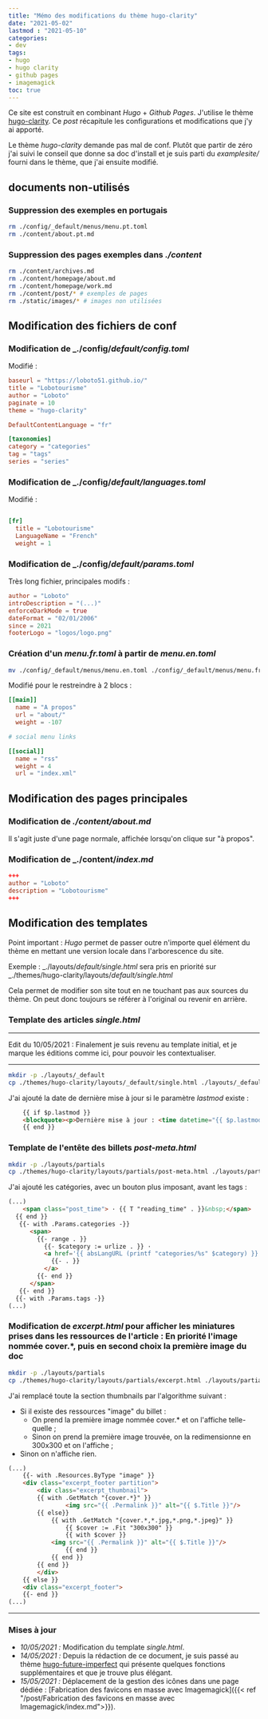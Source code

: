```yaml
---
title: "Mémo des modifications du thème hugo-clarity"
date: "2021-05-02"
lastmod : "2021-05-10"
categories:
- dev
tags:
- hugo
- hugo clarity
- github pages
- imagemagick
toc: true
---
```



Ce site est construit en combinant _Hugo_ + _Github Pages_.
J'utilise le thème [hugo-clarity](https://themes.gohugo.io/hugo-clarity/). Ce _post_ récapitule les configurations et modifications que j'y ai apporté.

Le thème _hugo-clarity_ demande pas mal de conf. Plutôt que partir de zéro j'ai suivi le conseil que donne sa doc d'install et je suis parti du _examplesite/_ fourni dans le thème, que j'ai ensuite modifié.

## documents non-utilisés

### Suppression des exemples en portugais

```sh
rm ./config/_default/menus/menu.pt.toml
rm ./content/about.pt.md
```

### Suppression des pages exemples dans _./content_

```sh
rm ./content/archives.md
rm ./content/homepage/about.md
rm ./content/homepage/work.md
rm ./content/post/* # exemples de pages
rm ./static/images/* # images non utilisées
```

## Modification des fichiers de conf

### Modification de _./config/_default/config.toml_

Modifié :

```toml
baseurl = "https://loboto51.github.io/"
title = "Lobotourisme"
author = "Loboto"
paginate = 10
theme = "hugo-clarity"

DefaultContentLanguage = "fr"

[taxonomies]
category = "categories"
tag = "tags"
series = "series"
```

### Modification de _./config/_default/languages.toml_

Modifié :

```toml

[fr]
  title = "Lobotourisme"
  LanguageName = "French"
  weight = 1
```

### Modification de _./config/_default/params.toml_

Très long fichier, principales modifs :

```toml
author = "Loboto"
introDescription = "(...)"
enforceDarkMode = true
dateFormat = "02/01/2006"
since = 2021
footerLogo = "logos/logo.png"

```

### Création d'un _menu.fr.toml_ à partir de _menu.en.toml_

```sh
mv ./config/_default/menus/menu.en.toml ./config/_default/menus/menu.fr.toml
```

Modifié pour le restreindre à 2 blocs :

```toml
[[main]]
  name = "A propos"
  url = "about/"
  weight = -107

# social menu links

[[social]]
  name = "rss"
  weight = 4
  url = "index.xml"
```


## Modification des pages principales

### Modification de _./content/about.md_

Il s'agit juste d'une page normale, affichée lorsqu'on clique sur "à propos".
 

### Modification de _./content/_index.md_

```toml
+++
author = "Loboto"
description = "Lobotourisme"
+++
```

## Modification des templates

Point important :
_Hugo_ permet de passer outre n'importe quel élément du thème en mettant une version locale dans l'arborescence du site.

Exemple :
_./layouts/_default/single.html_ sera pris en priorité sur _./themes/hugo-clarity/layouts/_default/single.html_

Cela permet de modifier son site tout en ne touchant pas aux sources du thème. On peut donc toujours se référer à l'original ou revenir en arrière.


### Template des articles _single.html_

---

Edit du 10/05/2021 : Finalement je suis revenu au template initial, et je marque les éditions comme ici, pour pouvoir les contextualiser.

---

```sh
mkdir -p ./layouts/_default
cp ./themes/hugo-clarity/layouts/_default/single.html ./layouts/_default/
```

J'ai ajouté la date de dernière mise à jour si le paramètre _lastmod_ existe :

```html
    {{ if $p.lastmod }}
    <blockquote><p>Dernière mise à jour : <time datetime="{{ $p.lastmod.Format "Mon Jan 10 17:13:38 2020 -0700" }}">{{ $p.lastmod.Format (default "Jan 2, 2006" $.Site.Params.dateFormat) }}</time></p></blockquote>
    {{ end }}
```


### Template de l'entête des billets _post-meta.html_

```sh
mkdir -p ./layouts/partials
cp ./themes/hugo-clarity/layouts/partials/post-meta.html ./layouts/partials/
```

J'ai ajouté les catégories, avec un bouton plus imposant, avant les tags :

```html
(...)
    <span class="post_time"> · {{ T "reading_time" . }}&nbsp;</span>
  {{ end }}
   {{- with .Params.categories -}}
      <span>
        {{- range . }}
          {{- $category := urlize . }} ·
          <a href='{{ absLangURL (printf "categories/%s" $category) }}' title="{{ . }}" class="button button_translucent">
            {{- . }}
          </a>
        {{- end }}
      </span>
   {{- end }}
  {{- with .Params.tags -}}
(...)
```

### Modification de _excerpt.html_ pour afficher les miniatures prises dans les ressources de l'article : En priorité l'image nommée cover.*, puis en second choix la première image du doc 

```sh
mkdir -p ./layouts/partials
cp ./themes/hugo-clarity/layouts/partials/excerpt.html ./layouts/partials/
```

J'ai remplacé toute la section thumbnails par l'algorithme suivant : 

- Si il existe des ressources "image" du billet :
    - On prend la première image nommée cover.* et on l'affiche telle-quelle ;
    - Sinon on prend la première image trouvée, on la redimensionne en 300x300 et on l'affiche ;
- Sinon on n'affiche rien.

```html
(...)
    {{- with .Resources.ByType "image" }}
    <div class="excerpt_footer partition">
        <div class="excerpt_thumbnail">
        {{ with .GetMatch "{cover.*}" }}
                <img src="{{ .Permalink }}" alt="{{ $.Title }}"/>
        {{ else}}
            {{ with .GetMatch "{cover.*,*.jpg,*.png,*.jpeg}" }}
                {{ $cover := .Fit "300x300" }}
                {{ with $cover }}
            <img src="{{ .Permalink }}" alt="{{ $.Title }}"/>
                {{ end }}
            {{ end }}
        {{ end }}
        </div>
    {{ else }}
    <div class="excerpt_footer">
    {{- end }}
(...)
```

---

### Mises à jour

- *10/05/2021 :* Modification du template _single.html_.
- *14/05/2021 :* Depuis la rédaction de ce document, je suis passé au thème [hugo-future-imperfect](https://github.com/statnmap/hugo-future-imperfect) qui présente quelques fonctions supplémentaires et que je trouve plus élégant. 
- *15/05/2021 :* Déplacement de la gestion des icônes dans une page dédiée : [Fabrication des favicons en masse avec Imagemagick]({{< ref "/post/Fabrication des favicons en masse avec Imagemagick/index.md">}}). 

